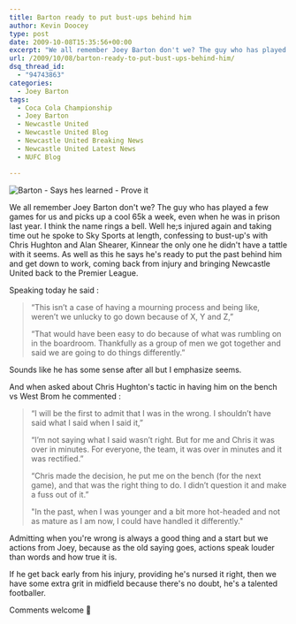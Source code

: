 ```yaml
---
title: Barton ready to put bust-ups behind him
author: Kevin Doocey
type: post
date: 2009-10-08T15:35:56+00:00
excerpt: "We all remember Joey Barton don't we? The guy who has played a few games for us and picks.."
url: /2009/10/08/barton-ready-to-put-bust-ups-behind-him/
dsq_thread_id:
  - "94743863"
categories:
  - Joey Barton
tags:
  - Coca Cola Championship
  - Joey Barton
  - Newcastle United
  - Newcastle United Blog
  - Newcastle United Breaking News
  - Newcastle United Latest News
  - NUFC Blog

---
```

![Barton - Says hes learned - Prove it](http://static.guim.co.uk/sys-images/Football/Pix/pictures/2009/5/5/1241516492586/-Joey-Barton-is-sent-off--001.jpg)

We all remember Joey Barton don't we? The guy who has played a few games for us and picks up a cool 65k a week, even when he was in prison last year. I think the name rings a bell. Well he;s injured again and taking time out he spoke to Sky Sports at length, confessing to bust-up's with Chris Hughton and Alan Shearer, Kinnear the only one he didn't have a tattle with it seems.  As well as this he says he's ready to put the past behind him and get down to work, coming back from injury and bringing Newcastle United back to the Premier League.

Speaking today he said :

> “This isn’t a case of having a mourning process and being like, weren’t we unlucky to go down because of X, Y and Z,”
>
>  “That would have been easy to do because of what was rumbling on in the boardroom. Thankfully as a group of men we got together and said we are going to do things differently.”

Sounds like he has some sense after all but I emphasize seems.

And when asked about Chris Hughton's tactic in having him on the bench vs West Brom he commented :

> “I will be the first to admit that I was in the wrong. I shouldn’t have said what I said when I said it,”
>
>  “I’m not saying what I said wasn’t right. But for me and Chris it was over in minutes. For everyone, the team, it was over in minutes and it was rectified.”
>
>  “Chris made the decision, he put me on the bench (for the next game), and that was the right thing to do. I didn’t question it and make a fuss out of it.”
>
>  "In the past, when I was younger and a bit more hot-headed and not as mature as I am now, I could have handled it differently."

Admitting when you're wrong is always a good thing and a start but we actions from Joey, because as the old saying goes, actions speak louder than words and how true it is.

If he get back early from his injury, providing he's nursed it right, then we have some extra grit in midfield because there's no doubt, he's a talented footballer.

Comments welcome 🙂
